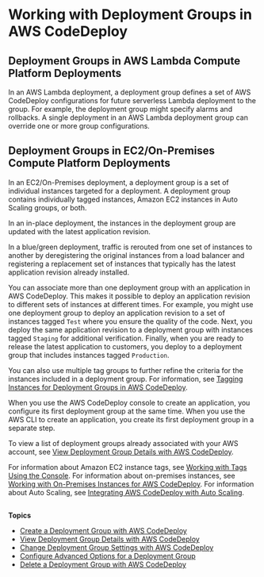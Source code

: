 # Working with Deployment Groups in AWS CodeDeploy<a name="deployment-groups"></a>

## Deployment Groups in AWS Lambda Compute Platform Deployments<a name="deployment-group-lambda"></a>

In an AWS Lambda deployment, a deployment group defines a set of AWS CodeDeploy configurations for future serverless Lambda deployment to the group\. For example, the deployment group might specify alarms and rollbacks\. A single deployment in an AWS Lambda deployment group can override one or more group configurations\.

## Deployment Groups in EC2/On\-Premises Compute Platform Deployments<a name="deployment-group-server"></a>

In an EC2/On\-Premises deployment, a deployment group is a set of individual instances targeted for a deployment\. A deployment group contains individually tagged instances, Amazon EC2 instances in Auto Scaling groups, or both\. 

In an in\-place deployment, the instances in the deployment group are updated with the latest application revision\. 

In a blue/green deployment, traffic is rerouted from one set of instances to another by deregistering the original instances from a load balancer and registering a replacement set of instances that typically has the latest application revision already installed\.

You can associate more than one deployment group with an application in AWS CodeDeploy\. This makes it possible to deploy an application revision to different sets of instances at different times\. For example, you might use one deployment group to deploy an application revision to a set of instances tagged `Test` where you ensure the quality of the code\. Next, you deploy the same application revision to a deployment group with instances tagged `Staging` for additional verification\. Finally, when you are ready to release the latest application to customers, you deploy to a deployment group that includes instances tagged `Production`\.

You can also use multiple tag groups to further refine the criteria for the instances included in a deployment group\. For information, see [Tagging Instances for Deployment Groups in AWS CodeDeploy](instances-tagging.md)\.

When you use the AWS CodeDeploy console to create an application, you configure its first deployment group at the same time\. When you use the AWS CLI to create an application, you create its first deployment group in a separate step\.

To view a list of deployment groups already associated with your AWS account, see [View Deployment Group Details with AWS CodeDeploy](deployment-groups-view-details.md)\. 

For information about Amazon EC2 instance tags, see [Working with Tags Using the Console](https://docs.aws.amazon.com/AWSEC2/latest/UserGuide/Using_Tags.html#Using_Tags_Console)\. For information about on\-premises instances, see [Working with On\-Premises Instances for AWS CodeDeploy](instances-on-premises.md)\. For information about Auto Scaling, see [Integrating AWS CodeDeploy with Auto Scaling](integrations-aws-auto-scaling.md)\.

## <a name="topiclist-deployment-groups"></a>

**Topics**
+ [Create a Deployment Group with AWS CodeDeploy](deployment-groups-create.md)
+ [View Deployment Group Details with AWS CodeDeploy](deployment-groups-view-details.md)
+ [Change Deployment Group Settings with AWS CodeDeploy](deployment-groups-edit.md)
+ [Configure Advanced Options for a Deployment Group](deployment-groups-configure-advanced-options.md)
+ [Delete a Deployment Group with AWS CodeDeploy](deployment-groups-delete.md)